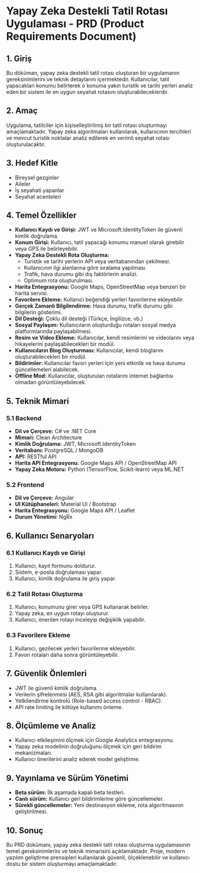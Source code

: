 # Yapay Zeka Destekli Tatil Rotası Uygulaması - PRD (Product Requirements Document)

## 1. Giriş
Bu döküman, yapay zeka destekli tatil rotası oluşturan bir uygulamanın gereksinimlerini ve teknik detaylarını içermektedir. Kullanıcılar, tatil yapacakları konumu belirterek o konuma yakın turistik ve tarihi yerleri analiz eden bir sistem ile en uygun seyahat rotasını oluşturabileceklerdir.

## 2. Amaç
Uygulama, tatilciler için kişiselleştirilmiş bir tatil rotası oluşturmayı amaçlamaktadır. Yapay zeka algoritmaları kullanılarak, kullanıcının tercihleri ve mevcut turistik noktalar analiz edilerek en verimli seyahat rotası oluşturulacaktır.

## 3. Hedef Kitle
- Bireysel gezginler
- Aileler
- İş seyahati yapanlar
- Seyahat acenteleri

## 4. Temel Özellikler
- **Kullanıcı Kaydı ve Girişi:** JWT ve Microsoft.IdentityToken ile güvenli kimlik doğrulama.
- **Konum Girişi:** Kullanıcı, tatil yapacağı konumu manuel olarak girebilir veya GPS ile belirleyebilir.
- **Yapay Zeka Destekli Rota Oluşturma:**
  - Turistik ve tarihi yerlerin API veya veritabanından çekilmesi.
  - Kullanıcının ilgi alanlarına göre sıralama yapılması.
  - Trafik, hava durumu gibi dış faktörlerin analizi.
  - Optimum rota oluşturulması.
- **Harita Entegrasyonu:** Google Maps, OpenStreetMap veya benzeri bir harita servisi.
- **Favorilere Ekleme:** Kullanıcı beğendiği yerleri favorilerine ekleyebilir.
- **Gerçek Zamanlı Bilgilendirme:** Hava durumu, trafik durumu gibi bilgilerin gösterimi.
- **Dil Desteği:** Çoklu dil desteği (Türkçe, İngilizce, vb.)
- **Sosyal Paylaşım:** Kullanıcıların oluşturduğu rotaları sosyal medya platformlarında paylaşabilmesi.
- **Resim ve Video Ekleme:** Kullanıcılar, kendi resimlerini ve videolarını veya hikayelerini paylaşabilecekleri bir modül.
- **Kullanıcıların Blog Oluşturması:** Kullanıcılar, kendi bloglarını oluşturabilecekleri bir modül.
- **Bildirimler:** Kullanıcılar favori yerleri için yeni etkinlik ve hava durumu güncellemeleri alabilecek.
- **Offline Mod:** Kullanıcılar, oluşturulan rotalarını internet bağlantısı olmadan görüntüleyebilecek.

## 5. Teknik Mimari

### 5.1 Backend
- **Dil ve Çerçeve:** C# ve .NET Core
- **Mimari:** Clean Architecture
- **Kimlik Doğrulama:** JWT, Microsoft.IdentityToken
- **Veritabanı:** PostgreSQL / MongoDB
- **API:** RESTful API
- **Harita API Entegrasyonu:** Google Maps API / OpenStreetMap API
- **Yapay Zeka Motoru:** Python (TensorFlow, Scikit-learn) veya ML.NET

### 5.2 Frontend
- **Dil ve Çerçeve:** Angular
- **UI Kütüphaneleri:** Material UI / Bootstrap
- **Harita Entegrasyonu:** Google Maps API / Leaflet
- **Durum Yönetimi:** NgRx

## 6. Kullanıcı Senaryoları

### 6.1 Kullanıcı Kaydı ve Girişi
1. Kullanıcı, kayıt formunu doldurur.
2. Sistem, e-posta doğrulaması yapar.
3. Kullanıcı, kimlik doğrulama ile giriş yapar.

### 6.2 Tatil Rotası Oluşturma
1. Kullanıcı, konumunu girer veya GPS kullanarak belirler.
2. Yapay zeka, en uygun rotayı oluşturur.
3. Kullanıcı, önerilen rotayı inceleyip değişiklik yapabilir.

### 6.3 Favorilere Ekleme
1. Kullanıcı, gezilecek yerleri favorilerine ekleyebilir.
2. Favori rotaları daha sonra görüntüleyebilir.

## 7. Güvenlik Önlemleri
- JWT ile güvenli kimlik doğrulama.
- Verilerin şifrelenmesi (AES, RSA gibi algoritmalar kullanılarak).
- Yetkilendirme kontrolü (Role-based access control - RBAC).
- API rate limiting ile kötüye kullanımı önleme.

## 8. Ölçümleme ve Analiz
- Kullanıcı etkileşimini ölçmek için Google Analytics entegrasyonu.
- Yapay zeka modelinin doğruluğunu ölçmek için geri bildirim mekanizmaları.
- Kullanıcı önerilerini analiz ederek model geliştirme.

## 9. Yayınlama ve Sürüm Yönetimi
- **Beta sürüm:** İlk aşamada kapalı beta testleri.
- **Canlı sürüm:** Kullanıcı geri bildirimlerine göre güncellemeler.
- **Sürekli güncellemeler:** Yeni destinasyon ekleme, rota algoritmasının geliştirilmesi.

## 10. Sonuç
Bu PRD dokümanı, yapay zeka destekli tatil rotası oluşturma uygulamasının temel gereksinimlerini ve teknik mimarisini açıklamaktadır. Proje, modern yazılım geliştirme prensipleri kullanılarak güvenli, ölçeklenebilir ve kullanıcı dostu bir sistem oluşturmayı amaçlamaktadır.
